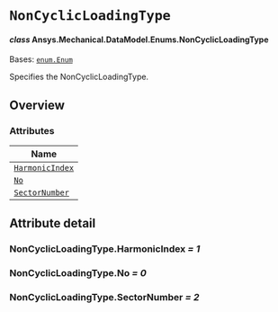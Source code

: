 # `NonCyclicLoadingType`

<a id="ansys.mechanical.stubs.v242.Ansys.Mechanical.DataModel.Enums.NonCyclicLoadingType"></a>

#### *class* Ansys.Mechanical.DataModel.Enums.NonCyclicLoadingType

Bases: [`enum.Enum`](https://docs.python.org/3/library/enum.html#enum.Enum)

Specifies the NonCyclicLoadingType.

<!-- !! processed by numpydoc !! -->

<a id="overview"></a>

## Overview

### Attributes

| Name |
| -------------------------------------------------------------------------------------------------------------------------------------- |
| [`HarmonicIndex`](#NonCyclicLoadingType.HarmonicIndex) |
| [`No`](#NonCyclicLoadingType.No) |
| [`SectorNumber`](#NonCyclicLoadingType.SectorNumber) |

<a id="attribute-detail"></a>

## Attribute detail

<a id="NonCyclicLoadingType.HarmonicIndex"></a>

### NonCyclicLoadingType.HarmonicIndex *= 1*

<a id="NonCyclicLoadingType.No"></a>

### NonCyclicLoadingType.No *= 0*

<a id="NonCyclicLoadingType.SectorNumber"></a>

### NonCyclicLoadingType.SectorNumber *= 2*


